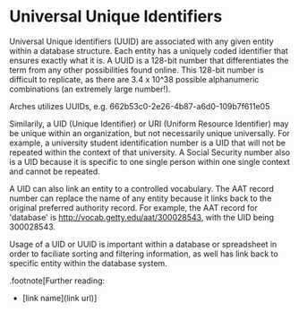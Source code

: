 
# Universal Unique Identifiers

Universal Unique identifiers (UUID) are associated with any given entity within a database structure. Each entity has a uniquely coded identifier that ensures exactly what it is. A UUID is a 128-bit number that differentiates the term from any other possibilities found online. This 128-bit number is difficult to replicate, as there are 3.4 x 10^38 possible alphanumeric combinations (an extremely large number!).

Arches utilizes UUIDs, e.g. 662b53c0-2e26-4b87-a6d0-109b7f611e05 

Similarily, a UID (Unique Identifier) or URI (Uniform Resource Identifier) may be unique within an organization, but not necessarily unique universally. For example, a university student identification number is a UID that will not be repeated within the context of that university. A Social Security number also is a UID because it is specific to one single person within one single context and cannot be repeated.

A UID can also link an entity to a controlled vocabulary. The AAT record number can replace the name of any entity because it links back to the original preferred authority record. For example, the AAT record for 'database' is http://vocab.getty.edu/aat/300028543, with the UID being 300028543.

Usage of a UID or UUID is important within a database or spreadsheet in order to faciliate sorting and filtering information, as well has link back to specific entity within the database system. 

.footnote[Further reading:<br>
* [link name](link url)]